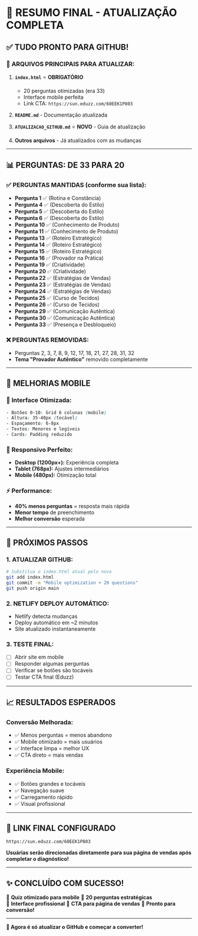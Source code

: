 # 📱 RESUMO FINAL - ATUALIZAÇÃO COMPLETA

## ✅ **TUDO PRONTO PARA GITHUB!**

### 📁 **ARQUIVOS PRINCIPAIS PARA ATUALIZAR:**

1. **`index.html`** ⭐ **OBRIGATÓRIO**
   - 20 perguntas otimizadas (era 33)
   - Interface mobile perfeita
   - Link CTA: `https://sun.eduzz.com/60EEK1P803`

2. **`README.md`** - Documentação atualizada
3. **`ATUALIZACAO_GITHUB.md`** ⭐ **NOVO** - Guia de atualização
4. **Outros arquivos** - Já atualizados com as mudanças

---

## 📊 **PERGUNTAS: DE 33 PARA 20**

### ✅ **PERGUNTAS MANTIDAS (conforme sua lista):**
- **Pergunta 1** ✅ (Rotina e Constância)
- **Pergunta 4** ✅ (Descoberta do Estilo) 
- **Pergunta 5** ✅ (Descoberta do Estilo)
- **Pergunta 6** ✅ (Descoberta do Estilo)
- **Pergunta 10** ✅ (Conhecimento de Produto)
- **Pergunta 11** ✅ (Conhecimento de Produto)
- **Pergunta 13** ✅ (Roteiro Estratégico)
- **Pergunta 14** ✅ (Roteiro Estratégico)
- **Pergunta 15** ✅ (Roteiro Estratégico)
- **Pergunta 16** ✅ (Provador na Prática)
- **Pergunta 19** ✅ (Criatividade)
- **Pergunta 20** ✅ (Criatividade)
- **Pergunta 22** ✅ (Estratégias de Vendas)
- **Pergunta 23** ✅ (Estratégias de Vendas)
- **Pergunta 24** ✅ (Estratégias de Vendas)
- **Pergunta 25** ✅ (Curso de Tecidos)
- **Pergunta 26** ✅ (Curso de Tecidos)
- **Pergunta 29** ✅ (Comunicação Autêntica)
- **Pergunta 30** ✅ (Comunicação Autêntica)
- **Pergunta 33** ✅ (Presença e Desbloqueio)

### ❌ **PERGUNTAS REMOVIDAS:**
- Perguntas 2, 3, 7, 8, 9, 12, 17, 18, 21, 27, 28, 31, 32
- **Tema "Provador Autêntico"** removido completamente

---

## 📱 **MELHORIAS MOBILE**

### 🎯 **Interface Otimizada:**
```css
- Botões 0-10: Grid 6 colunas (mobile)
- Altura: 35-40px (tocável)
- Espaçamento: 6-8px
- Textos: Menores e legíveis
- Cards: Padding reduzido
```

### 📐 **Responsivo Perfeito:**
- **Desktop (1200px+):** Experiência completa
- **Tablet (768px):** Ajustes intermediários  
- **Mobile (480px):** Otimização total

### ⚡ **Performance:**
- **40% menos perguntas** = resposta mais rápida
- **Menor tempo** de preenchimento
- **Melhor conversão** esperada

---

## 🚀 **PRÓXIMOS PASSOS**

### **1. ATUALIZAR GITHUB:**
```bash
# Substitua o index.html atual pelo novo
git add index.html
git commit -m "Mobile optimization + 20 questions"
git push origin main
```

### **2. NETLIFY DEPLOY AUTOMÁTICO:**
- Netlify detecta mudanças
- Deploy automático em ~2 minutos
- Site atualizado instantaneamente

### **3. TESTE FINAL:**
- [ ] Abrir site em mobile
- [ ] Responder algumas perguntas
- [ ] Verificar se botões são tocáveis
- [ ] Testar CTA final (Eduzz)

---

## 📈 **RESULTADOS ESPERADOS**

### **Conversão Melhorada:**
- ✅ Menos perguntas = menos abandono
- ✅ Mobile otimizado = mais usuários
- ✅ Interface limpa = melhor UX
- ✅ CTA direto = mais vendas

### **Experiência Mobile:**
- ✅ Botões grandes e tocáveis
- ✅ Navegação suave
- ✅ Carregamento rápido
- ✅ Visual profissional

---

## 🎯 **LINK FINAL CONFIGURADO**

```
https://sun.eduzz.com/60EEK1P803
```

**Usuárias serão direcionadas diretamente para sua página de vendas após completar o diagnóstico!**

---

## ✨ **CONCLUÍDO COM SUCESSO!**

🎉 **Quiz otimizado para mobile**
🎉 **20 perguntas estratégicas**  
🎉 **Interface profissional**
🎉 **CTA para página de vendas**
🎉 **Pronto para conversão!**

---

**📱 Agora é só atualizar o GitHub e começar a converter!**

